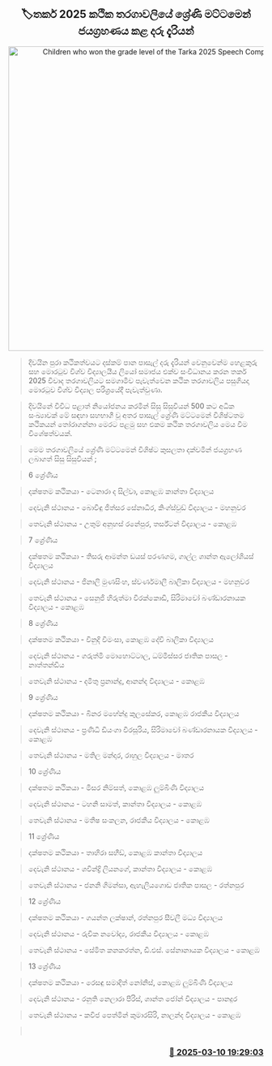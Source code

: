 <p align='center'><b><h2 align='center' title='Children who won the grade level of the Tarka 2025 Speech Competition'>🏷තර්ක 2025 කථික තරගාවලියේ ශ්‍රේණි මට්ටමෙන් ජයග්‍රහණය කළ දරු දැරියන්</h2></b></p>
<p align='center'><img src='https://helakuru.sgp1.cdn.digitaloceanspaces.com/esana/images/lib/tharka-2025.jpg' width='600' alt='Children who won the grade level of the Tarka 2025 Speech Competition'></p>

> දිවයින පුරා කථිකත්වයට දස්කම් පාන පාසැල් දරු දැරියන් වෙනුවෙන්ම හෙළකුරු සහ මොරටුව විශ්ව විද්‍යාලයීය ලියෝ සමාජය එක්ව සංවිධානය කරන තර්ක 2025 විවාද තරගාවලියට සමගාමීව පැවැත්වෙන කථික තරගාවලිය පසුගියදා මොරටුව විශ්ව විද්‍යාල පරිශ්‍රයේදී පැවැත්වුණා.

> දිවයිනේ විවිධ පළාත් නියෝජනය කරමින් සිසු සිසුවියන් 500 කට අධික සංඛ්‍යාවක් මේ සඳහා සහභාගී වූ අතර පාසැල් ශ්‍රේණි මට්ටමෙන් විශිෂ්ටතම කථිකයන් තෝරාගන්නා මෙරට පළමු සහ එකම කථික තරගාවලිය මෙය වීම විශේෂත්වයක්.

> මෙම තරගාවලියේ ශ්‍රේණි මට්ටමෙන් විශිෂ්ට කුසලතා දක්වමින් ජයග්‍රහණ ලබාගත් සිසු සිසුවියන් ;

> 6 ශ්‍රේණිය 

> දක්ෂතම කථිකයා - ටෙනාරා ද සිල්වා, කොළඹ කාන්තා විද්‍යාල​ය

> දෙවැනි ස්ථානය - බොවිඳු ජිත්සර සේනාධීර, කිංග්ස්වුඩ් විද්‍යාලය - මහනුවර

> තෙවැනි ස්ථානය - උතුම් අනුහස් රනේපුර, තර්ස්ටන් විද්‍යාලය - කොළඹ 

> 7 ශ්‍රේණිය

> දක්ෂතම කථිකයා - තිසරු ආමන්ත ඩයස් පරණගම, ගාල්ල ශාන්ත ඇලෝශියස් විද්‍යාල​ය

> දෙවැනි ස්ථානය - ජිනාලි මුණසිංහ, ස්වර්ණමාලී බාලිකා විද්‍යාලය - මහනුවර

> තෙවැනි ස්ථානය - සෙනුජි හිරුත්මා වීරක්කොඩි, සිරිමාවෝ බණ්ඩාරනායක විද්‍යාලය - කොළඹ 

> 8 ශ්‍රේණිය

> දක්ෂතම කථිකයා - විනුදි විමංසා, කොළඹ දේවි බාලිකා විද්‍යාල​ය

> දෙවැනි ස්ථානය - ගරුත්මි මොහොට්ටාල, ධම්මිස්සර ජාතික පාසල - නාත්තන්ඩිය

> තෙවැනි ස්ථානය - දමිතු ප්‍රනාන්දු, ආනන්ද විද්‍යාලය - කොළඹ 

> 9 ශ්‍රේණිය

> දක්ෂතම කථිකයා - බිනර මහේන්දු කුලසේකර, කොළඹ රාජකීය විද්‍යාල​ය

> දෙවැනි ස්ථානය - ප්‍රණිධි ඩියංගා වීරසූරිය, සිරිමාවෝ බණ්ඩාරනායක විද්‍යාලය - කොළඹ 

> තෙවැනි ස්ථානය - මතිල මන්දාර, රාහුල විද්‍යාලය - මාතර

> 10 ශ්‍රේණිය

> දක්ෂතම කථිකයා - මිසර නිම්සත්, කොළඹ ලුම්බිණි විද්‍යාල​ය

> දෙවැනි ස්ථානය - ටහනි සාමත්, කාන්තා විද්‍යාලය - කොළඹ

> තෙවැනි ස්ථානය - මතීෂ සංකලන, රාජකීය විද්‍යාලය - කොළඹ 

> 11 ශ්‍රේණිය

> දක්ෂතම කථිකයා - තාහිරා සහීඩ්, කොළඹ කාන්තා විද්‍යාල​ය

> දෙවැනි ස්ථානය - ශවින්ද්‍රි ලියනගේ, කාන්තා විද්‍යාලය - කොළඹ

> තෙවැනි ස්ථානය - ජනනි ගිමන්සා, ඇහැලියගොඩ ජාතික පාසල - රත්නපුර

> 12 ශ්‍රේණිය

> දක්ෂතම කථිකයා - ගයන්ත ලක්ෂාන්, රත්නපුර සීවලී මධ්‍ය විද්‍යාල​ය

> දෙවැනි ස්ථානය - රුචික නවෝද්‍ය, රාජකීය විද්‍යාලය - කොළඹ

> තෙවැනි ස්ථානය - සේමිත කනකරත්න, ඩී.එස්. සේනානායක විද්‍යාලය - කොළඹ 

> 13 ශ්‍රේණිය

> දක්ෂතම කථිකයා - රෙසඳු සමාදිත් නෝනිස්, කොළඹ ලුම්බිණි විද්‍යාල​ය

> දෙවැනි ස්ථානය - රනුති නෙලාරා පීරිස්, ශාන්ත ජෝන් විද්‍යාලය - පානදුර 

> තෙවැනි ස්ථානය - කවිජ පෙත්මින් කුමාරසිරි, නාලන්ද විද්‍යාලය - කොළඹ

>  



<h3 align='right'><a href='https://www.helakuru.lk/esana/p/108216/'>📅 2025-03-10 19:29:03</a></h3>
